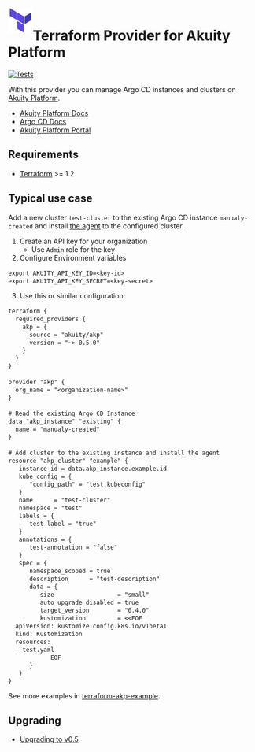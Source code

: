 <a href="https://terraform.io">
    <img src=".github/tf.png" alt="Terraform logo" title="Terraform" align="left" height="50" />
</a>

# Terraform Provider for Akuity Platform
[![Tests](https://github.com/akuity/terraform-provider-akp/actions/workflows/test.yml/badge.svg?branch=main)](https://github.com/akuity/terraform-provider-akp/actions/workflows/test.yml)

With this provider you can manage Argo CD instances and clusters on [Akuity Platform](https://akuity.io/akuity-platform/).

* [Akuity Platform Docs](https://docs.akuity.io/)
* [Argo CD Docs](https://argo-cd.readthedocs.io/)
* [Akuity Platform Portal](https://akuity.cloud/)

## Requirements

- [Terraform](https://www.terraform.io/downloads.html) >= 1.2

## Typical use case
 Add a new cluster `test-cluster` to the existing Argo CD instance `manualy-created` and install [the agent](https://docs.akuity.io/akuity-platform/agent) to the configured cluster.

1. Create an API key for your organization
   * Use `Admin` role for the key
2. Configure Environment variables
  ```shell
  export AKUITY_API_KEY_ID=<key-id>
  export AKUITY_API_KEY_SECRET=<key-secret>
  ```
3. Use this or similar configuration:
```hcl
terraform {
  required_providers {
    akp = {
      source = "akuity/akp"
      version = "~> 0.5.0"
    }
  }
}

provider "akp" {
  org_name = "<organization-name>"
}

# Read the existing Argo CD Instance
data "akp_instance" "existing" {
  name = "manualy-created"
}

# Add cluster to the existing instance and install the agent
resource "akp_cluster" "example" {
   instance_id = data.akp_instance.example.id
   kube_config = {
      "config_path" = "test.kubeconfig"
   }
   name      = "test-cluster"
   namespace = "test"
   labels = {
      test-label = "true"
   }
   annotations = {
      test-annotation = "false"
   }
   spec = {
      namespace_scoped = true
      description      = "test-description"
      data = {
         size                  = "small"
         auto_upgrade_disabled = true
         target_version        = "0.4.0"
         kustomization         = <<EOF
  apiVersion: kustomize.config.k8s.io/v1beta1
  kind: Kustomization
  resources:
  - test.yaml
            EOF
      }
   }
}
```
See more examples in [terraform-akp-example](https://github.com/akuity/terraform-provider-akp/tree/main/examples).

## Upgrading
- [Upgrading to v0.5](./docs/guides/v0.5-upgrading.md)
